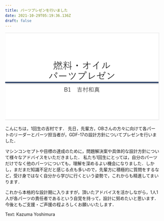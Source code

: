 ```yaml
---
title: パーツプレゼンを行いました
date: 2021-10-29T05:19:36.136Z
draft: false
---
```

![](screenshot_20211029_141805.jpg)



こんにちは，1回生の吉村です． 先日，先輩方，OBさんの方々に向けて各パートのリーダーとパーツ担当者が，GDF-17の設計方針についてプレゼンを行いました．

マシンコンセプトや目標の達成のために，問題解決案や具体的な設計方針について様々なアドバイスをいただきました． 私たち1回生にとっては，自分のパーツだけでなく他のパーツについても，理解を深めるよい機会になりました．しかし，まだまだ知識不足だと感じる点も多いので，先輩方に積極的に質問をするなど，受け身ではなく自分から学びに行くという姿勢で，これからも精進してまいります．

これから本格的な設計期に入りますが，頂いたアドバイスを活かしながら，1人1人が各パーツの責任者であるという自覚を持って，設計に努めたいと思います．今後ともご支援・ご声援の程よろしくお願いいたします．

Text: Kazuma Yoshimura